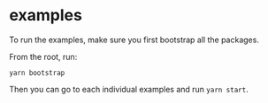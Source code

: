 # examples

To run the examples, make sure you first bootstrap all the packages.

From the root, run:

```
yarn bootstrap
```

Then you can go to each individual examples and run `yarn start`.
